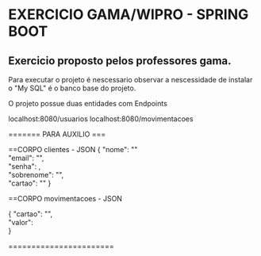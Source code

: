 # EXERCICIO GAMA/WIPRO - SPRING BOOT

## Exercicio proposto pelos professores gama.

Para executar o projeto é nescessario observar a nescessidade de instalar o "My SQL" é o banco base do projeto.

O projeto possue duas entidades com Endpoints

localhost:8080/usuarios
localhost:8080/movimentacoes

======= PARA AUXILIO ===

==CORPO clientes - JSON
{
    "nome": "" <br />
    "email": "", <br />
    "senha": , <br />
    "sobrenome": "", <br />
    "cartao": "" 
}

==CORPO movimentacoes - JSON

{
    "cartao": "", <br />
    "valor":  
}

=======================
